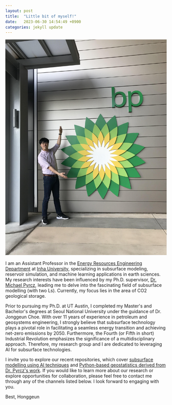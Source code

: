 ```yaml
---
layout: post
title:  "Little bit of myself!"
date:   2023-06-30 14:54:49 +0900
categories: jekyll update
---
```


![MyPhoto](https://github.com/geomodeller/geomodeller.github.io/blob/main/last_day_in_BP.jpg)  


I am an Assistant Professor in the [Energy Resources Engineering Department](https://eng.inha.ac.kr/eng/3590/subview.do?&enc=Zm5jdDF8QEB8JTJGZGVwYXJ0bWVudEludHJvJTJGZW5nJTJGNjMlMkYxNzclMkZjb2xsZWdlUHJvZkxpc3QuZG8lM0ZmbGFnJTNEJTI2) at [Inha University](https://eng.inha.ac.kr/eng/index.do), specializing in subsurface modeling, reservoir simulation, and machine learning applications in earth sciences. My research interests have been influenced by my Ph.D. supervisor, [Dr. Michael Pyrcz](https://michaelpyrcz.com/my-story), leading me to delve into the fascinating field of subsurface modelling (with two Ls). Currently, my focus lies in the area of CO2 geological storage.

Prior to pursuing my Ph.D. at UT Austin, I completed my Master's and Bachelor's degrees at Seoul National University under the guidance of Dr. Jonggeun Choe. With over 11 years of experience in petroleum and geosystems engineering, I strongly believe that subsurface technology plays a pivotal role in facilitating a seamless energy transition and achieving net-zero emissions by 2050. Furthermore, the Fourth (or Fifth in short) Industrial Revolution emphasizes the significance of a multidisciplinary approach. Therefore, my research group and I are dedicated to leveraging AI for subsurface technologies.

I invite you to explore our recent repositories, which cover [subsurface modelling using AI techniques](https://github.com/GeostatsGuy/PythonNumericalDemos/blob/master/SubsurfaceDataAnalytics_ConvolutionalNeuralNetworks.ipynb) and [Python-based geostatistics derived from Dr. Pyrcz's work](https://github.com/geomodeller/KSMER_GeostatsDemo). If you would like to learn more about our research or explore opportunities for collaboration, please feel free to contact me through any of the channels listed below. I look forward to engaging with you.

Best,
Honggeun
